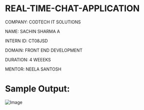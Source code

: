 # REAL-TIME-CHAT-APPLICATION

COMPANY: CODTECH IT SOLUTIONS

NAME: SACHIN SHARMA A

INTERN ID: CT08JSD

DOMAIN: FRONT END DEVELOPMENT

DURATION: 4 WEEEKS

MENTOR: NEELA SANTOSH 


 # Sample Output:

![Image](https://github.com/user-attachments/assets/080d33d0-b321-4963-81d2-565f65b0b180)
